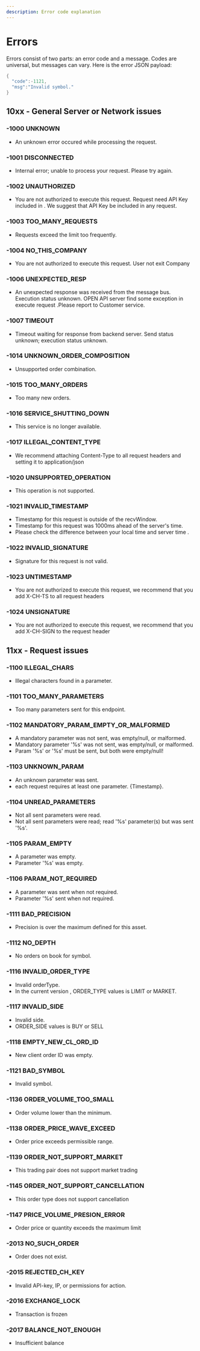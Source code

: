 ```yaml
---
description: Error code explanation
---
```


# Errors

Errors consist of two parts: an error code and a message. Codes are universal, but messages can vary. Here is the error JSON payload:

```java
{
  "code":-1121,
  "msg":"Invalid symbol."
}
```

## 10xx - General Server or Network issues

### -1000 UNKNOWN

* An unknown error occured while processing the request.

### -1001 DISCONNECTED

* Internal error; unable to process your request. Please try again.

### -1002 UNAUTHORIZED

* You are not authorized to execute this request. Request need API Key included in . We suggest that API Key be included in any request.

### -1003 TOO\_MANY\_REQUESTS

* Requests exceed the limit too frequently.

### -1004 NO\_THIS\_COMPANY

* You are not authorized to execute this request. User not exit Company

### -1006 UNEXPECTED\_RESP

* An unexpected response was received from the message bus. Execution status unknown. OPEN API server find some exception in execute request .Please report to Customer service.

### -1007 TIMEOUT

* Timeout waiting for response from backend server. Send status unknown; execution status unknown.

### -1014 UNKNOWN\_ORDER\_COMPOSITION

* Unsupported order combination.

### -1015 TOO\_MANY\_ORDERS

* Too many new orders.

### -1016 SERVICE\_SHUTTING\_DOWN

* This service is no longer available.

### -1017 ILLEGAL\_CONTENT\_TYPE

* We recommend attaching Content-Type to all request headers and setting it to application/json

### -1020 UNSUPPORTED\_OPERATION

* This operation is not supported.

### -1021 INVALID\_TIMESTAMP

* Timestamp for this request is outside of the recvWindow.
* Timestamp for this request was 1000ms ahead of the server's time.
* Please check the difference between your local time and server time .

### -1022 INVALID\_SIGNATURE

* Signature for this request is not valid.

### -1023 UNTIMESTAMP

* You are not authorized to execute this request, we recommend that you add X-CH-TS to all request headers

### -1024 UNSIGNATURE

* You are not authorized to execute this request, we recommend that you add X-CH-SIGN to the request header

## 11xx - Request issues

### -1100 ILLEGAL\_CHARS

* Illegal characters found in a parameter.

### -1101 TOO\_MANY\_PARAMETERS

* Too many parameters sent for this endpoint.

### -1102 MANDATORY\_PARAM\_EMPTY\_OR\_MALFORMED

* A mandatory parameter was not sent, was empty/null, or malformed.
* Mandatory parameter '%s' was not sent, was empty/null, or malformed. &#x20;
* Param '%s' or '%s' must be sent, but both were empty/null!

### -1103 UNKNOWN\_PARAM

* An unknown parameter was sent.
* each request requires at least one parameter. {Timestamp}.

### -1104 UNREAD\_PARAMETERS

* Not all sent parameters were read.
* Not all sent parameters were read; read '%s' parameter(s) but was sent '%s'.

### -1105 PARAM\_EMPTY

* A parameter was empty.
* Parameter '%s' was empty.

### -1106 PARAM\_NOT\_REQUIRED

* A parameter was sent when not required.
* Parameter '%s' sent when not required.

### -1111 BAD\_PRECISION

* Precision is over the maximum defined for this asset.

### -1112 NO\_DEPTH

* No orders on book for symbol.

### -1116 INVALID\_ORDER\_TYPE

* Invalid orderType.
* In the current version , ORDER\_TYPE values is LIMIT or MARKET.

### -1117 INVALID\_SIDE

* Invalid side.
* ORDER\_SIDE values is BUY or SELL

### -1118 EMPTY\_NEW\_CL\_ORD\_ID

* New client order ID was empty.

### -1121 BAD\_SYMBOL

* Invalid symbol.

### -1136 ORDER\_VOLUME\_TOO\_SMALL

* Order volume lower than the minimum.

### -1138 ORDER\_PRICE\_WAVE\_EXCEED

* Order price exceeds permissible range.

### -1139 ORDER\_NOT\_SUPPORT\_MARKET

* This trading pair does not support market trading

### -1145 ORDER\_NOT\_SUPPORT\_CANCELLATION

* This order type does not support cancellation

### -1147  PRICE\_VOLUME\_PRESION\_ERROR

* Order price or quantity exceeds the maximum limit

### -2013 NO\_SUCH\_ORDER

* Order does not exist.

### -2015 REJECTED\_CH\_KEY

* Invalid API-key, IP, or permissions for action.

### -2016 EXCHANGE\_LOCK

* Transaction is frozen

### -2017 BALANCE\_NOT\_ENOUGH

* Insufficient balance
